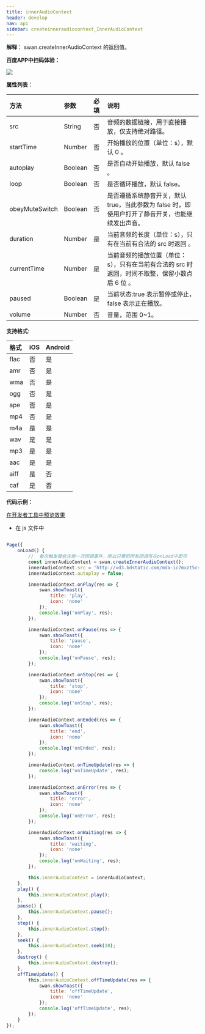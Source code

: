 ```yaml
---
title: innerAudioContext
header: develop
nav: api
sidebar: createinneraudiocontext_InnerAudioContext
---
```




**解释**： swan.createInnerAudioContext 的返回值。

**百度APP中扫码体验：**

<img src="https://b.bdstatic.com/miniapp/assets/images/doc_demo/fragment_createInnerAudioContext.png"  class="demo-qrcode-image" />

**属性列表**：

|方法 | 参数 | 必填 |说明 |
|:---|:---|:---|:---|
|src |String | 否 |音频的数据链接，用于直接播放，仅支持绝对路径。|
|startTime |Number | 否 | 开始播放的位置（单位：s），默认 0 。|
|autoplay |Boolean| 否 |是否自动开始播放，默认 false 。|
|loop |Boolean |否 |是否循环播放，默认 false。 |
|obeyMuteSwitch |Boolean |否 |是否遵循系统静音开关，默认 true，当此参数为 false 时，即使用户打开了静音开关，也能继续发出声音。|
|duration |Number |是 |当前音频的长度（单位：s），只有在当前有合法的 src 时返回 。|
|currentTime |Number |是 |当前音频的播放位置（单位：s），只有在当前有合法的 src 时返回，时间不取整，保留小数点后 6 位 。|
|paused |Boolean |是 |当前状态:true 表示暂停或停止，false 表示正在播放。 |
|volume |Number |否 |音量，范围 0~1。 |


**支持格式**:

|格式	|iOS|	Android|
|:---|:---|:---|
|flac|	否	|是|
|amr |	否	|是|
|wma |	否	|是|
|ogg |	否	|是|
|ape |	否	|是|
|mp4|	否	|是|
|m4a |是	|是|
|wav 	|是	|是|
|mp3 	|是	|是|
|aac	|是	|是|
|aiff |是|否|
|caf|是|否|

 
**代码示例**：

<a href="swanide://fragment/6e677e1f5a5cf14b7a4d56369ae6d49b1569417414184" title="在开发者工具中预览效果" target="_self">在开发者工具中预览效果</a>

* 在 js 文件中

```javascript

Page({
    onLoad() {
        //  每次触发就会注册一次回调事件，所以只需把所有回调写在onLoad中即可
        const innerAudioContext = swan.createInnerAudioContext();
        innerAudioContext.src = 'http://vd3.bdstatic.com/mda-ic7mxzt5cvz6f4y5/mda-ic7mxzt5cvz6f4y5.mp3';
        innerAudioContext.autoplay = false;

        innerAudioContext.onPlay(res => {
            swan.showToast({
                title: 'play',
                icon: 'none'
            });
            console.log('onPlay', res);
        });

        innerAudioContext.onPause(res => {
            swan.showToast({
                title: 'pause',
                icon: 'none'
            });
            console.log('onPause', res);
        });

        innerAudioContext.onStop(res => {
            swan.showToast({
                title: 'stop',
                icon: 'none'
            });
            console.log('onStop', res);
        });

        innerAudioContext.onEnded(res => {
            swan.showToast({
                title: 'end',
                icon: 'none'
            });
            console.log('onEnded', res);
        });

        innerAudioContext.onTimeUpdate(res => {
            console.log('onTimeUpdate', res);
        });

        innerAudioContext.onError(res => {
            swan.showToast({
                title: 'error',
                icon: 'none'
            });
            console.log('onError', res);
        });

        innerAudioContext.onWaiting(res => {
            swan.showToast({
                title: 'waiting',
                icon: 'none'
            });
            console.log('onWaiting', res);
        });

        this.innerAudioContext = innerAudioContext;
    },
    play() {
        this.innerAudioContext.play();
    },
    pause() {
        this.innerAudioContext.pause();
    },
    stop() {
        this.innerAudioContext.stop();
    },
    seek() {
        this.innerAudioContext.seek(10);
    },
    destroy() {
        this.innerAudioContext.destroy();
    },
    offTimeUpdate() {
        this.innerAudioContext.offTimeUpdate(res => {
            swan.showToast({
                title: 'offTimeUpdate',
                icon: 'none'
            });
            console.log('offTimeUpdate', res);
        });
    }
});

```


